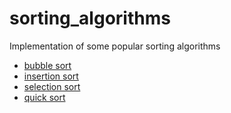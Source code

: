 # sorting_algorithms

Implementation of some popular sorting algorithms

* [bubble sort](https://en.wikipedia.org/wiki/Bubble_sort)
* [insertion sort](https://en.wikipedia.org/wiki/Insertion_sort)
* [selection sort](https://en.wikipedia.org/wiki/Selection_sort)
* [quick sort](https://en.wikipedia.org/wiki/Quicksort)
